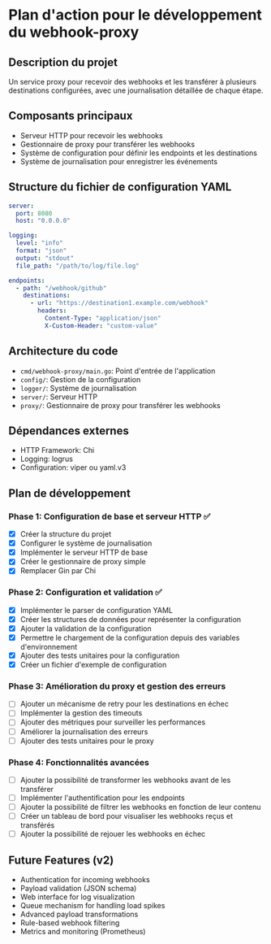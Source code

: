 # Plan d'action pour le développement du webhook-proxy

## Description du projet
Un service proxy pour recevoir des webhooks et les transférer à plusieurs destinations configurées, avec une journalisation détaillée de chaque étape.

## Composants principaux
- Serveur HTTP pour recevoir les webhooks
- Gestionnaire de proxy pour transférer les webhooks
- Système de configuration pour définir les endpoints et les destinations
- Système de journalisation pour enregistrer les événements

## Structure du fichier de configuration YAML
```yaml
server:
  port: 8080
  host: "0.0.0.0"

logging:
  level: "info"
  format: "json"
  output: "stdout"
  file_path: "/path/to/log/file.log"

endpoints:
  - path: "/webhook/github"
    destinations:
      - url: "https://destination1.example.com/webhook"
        headers:
          Content-Type: "application/json"
          X-Custom-Header: "custom-value"
```

## Architecture du code
- `cmd/webhook-proxy/main.go`: Point d'entrée de l'application
- `config/`: Gestion de la configuration
- `logger/`: Système de journalisation
- `server/`: Serveur HTTP
- `proxy/`: Gestionnaire de proxy pour transférer les webhooks

## Dépendances externes
- HTTP Framework: Chi
- Logging: logrus
- Configuration: viper ou yaml.v3

## Plan de développement

### Phase 1: Configuration de base et serveur HTTP ✅
- [x] Créer la structure du projet
- [x] Configurer le système de journalisation
- [x] Implémenter le serveur HTTP de base
- [x] Créer le gestionnaire de proxy simple
- [x] Remplacer Gin par Chi

### Phase 2: Configuration et validation ✅
- [x] Implémenter le parser de configuration YAML
- [x] Créer les structures de données pour représenter la configuration
- [x] Ajouter la validation de la configuration
- [x] Permettre le chargement de la configuration depuis des variables d'environnement
- [x] Ajouter des tests unitaires pour la configuration
- [x] Créer un fichier d'exemple de configuration

### Phase 3: Amélioration du proxy et gestion des erreurs
- [ ] Ajouter un mécanisme de retry pour les destinations en échec
- [ ] Implémenter la gestion des timeouts
- [ ] Ajouter des métriques pour surveiller les performances
- [ ] Améliorer la journalisation des erreurs
- [ ] Ajouter des tests unitaires pour le proxy

### Phase 4: Fonctionnalités avancées
- [ ] Ajouter la possibilité de transformer les webhooks avant de les transférer
- [ ] Implémenter l'authentification pour les endpoints
- [ ] Ajouter la possibilité de filtrer les webhooks en fonction de leur contenu
- [ ] Créer un tableau de bord pour visualiser les webhooks reçus et transférés
- [ ] Ajouter la possibilité de rejouer les webhooks en échec

## Future Features (v2)
- Authentication for incoming webhooks
- Payload validation (JSON schema)
- Web interface for log visualization
- Queue mechanism for handling load spikes
- Advanced payload transformations
- Rule-based webhook filtering
- Metrics and monitoring (Prometheus) 